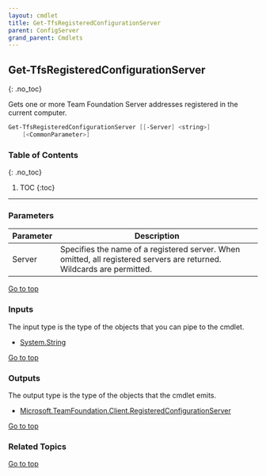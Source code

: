 ```yaml
---
layout: cmdlet
title: Get-TfsRegisteredConfigurationServer
parent: ConfigServer
grand_parent: Cmdlets
---
```

## Get-TfsRegisteredConfigurationServer
{: .no_toc}

Gets one or more Team Foundation Server addresses registered in the current computer.

```powershell
Get-TfsRegisteredConfigurationServer [[-Server] <string>]
    [<CommonParameter>]

```

### Table of Contents
{: .no_toc}

1. TOC
{:toc}

-----
### Parameters

| Parameter | Description |
|:----------|-------------|
 | Server | Specifies the name of a registered server. When omitted, all registered servers are returned. Wildcards are permitted. |
 
[Go to top](#get-tfsregisteredconfigurationserver)

### Inputs

The input type is the type of the objects that you can pipe to the cmdlet.

* [System.String](https://docs.microsoft.com/en-us/dotnet/api/System.String)

[Go to top](#get-tfsregisteredconfigurationserver)

### Outputs

The output type is the type of the objects that the cmdlet emits.

* [Microsoft.TeamFoundation.Client.RegisteredConfigurationServer](https://docs.microsoft.com/en-us/dotnet/api/Microsoft.TeamFoundation.Client.RegisteredConfigurationServer)

[Go to top](#get-tfsregisteredconfigurationserver)

### Related Topics



[Go to top](#get-tfsregisteredconfigurationserver)

